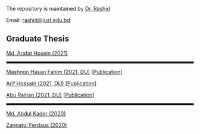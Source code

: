 The repository is maintained by <a href="https://just.edu.bd/t/rashid" target="_blank">Dr. Rashid</a>

Email: rashid@just.edu.bd

<h2>Graduate Thesis</h2>

<p><a href="https://phy80.github.io/Thesis/2021_MS201303_Arafat_K2TeCl6.pdf">Md. Arafat Hosein (2021)</a></p>

<hr style="height:5px;border-width:0;color:gray"> 
<p><a href="https://phy80.github.io/Thesis/2021_Fahim_106711_DU_ThP.pdf">Mashnon Hasan Fahim (2021, DU)</a> [<a href="https://doi.org/10.1016/j.mtcomm.2024.108093">Publication</a>]</p>
<p><a href="https://phy80.github.io/Thesis/2021_Arif_106706_DU_ThP.pdf">Arif Hossain (2021, DU)</a> [<a href="https://doi.org/10.1016/j.mssp.2024.108356">Publication</a>]</p>
<p><a href="https://phy80.github.io/Thesis/2021_Raihan_106714_DU_ThP.pdf">Abu Raihan (2021, DU)</a> [<a href="https://doi.org/10.1016/j.mssp.2024.108356">Publication</a>]</p>


<hr style="height:5px;border-width:0;color:gray"> 
<p><a href="https://phy80.github.io/Thesis/2020_Abdul_Kader_191303.pdf">Md. Abdul Kader (2020)</a></p>
<p><a href="https://phy80.github.io/Thesis/2020_Jannat_191306.pdf">Zannatul Ferdaus (2020)</a></p>
